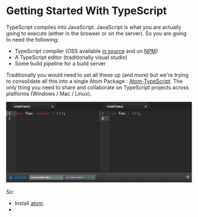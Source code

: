 # Getting Started With TypeScript

TypeScript compiles into JavaScript. JavaScript is what you are actually going to execute (either in the browser or on the server). So you are going to need the following: 

* TypeScript compiler (OSS available [in source](https://github.com/Microsoft/TypeScript/) and on [NPM](https://www.npmjs.com/package/typescript))
* A TypeScript editor (traditionally visual studio)
* Some build pipeline for a build server

Traditionally you would need to set all these up (and more) but we're trying to consolidate all this into a single Atom Package : [Atom-TypeScript](https://atom.io/packages/atom-typescript). The only thing you need to share and collaborate on TypeScript projects across platforms (Windows / Mac / Linux). 

![](./images/ch1/atomts.png)

So: 
* Install [atom](https://atom.io/).
* 